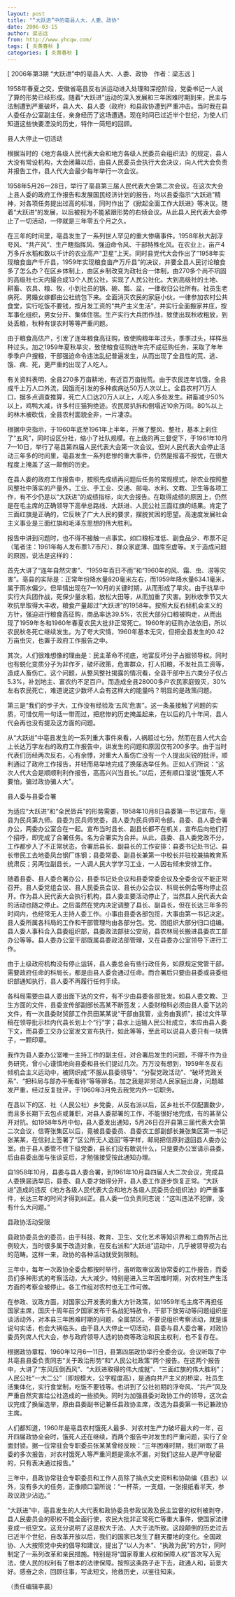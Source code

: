 ```yaml
---
layout: post
title: "“大跃进”中的亳县人大、人委、政协"
date: 2006-03-15
author: 梁志远
from: http://www.yhcqw.com/
tags: [ 炎黄春秋 ]
categories: [ 炎黄春秋 ]
---
```



[ 2006年第3期 “大跃进”中的亳县人大、人委、政协　作者：梁志远 ]


1958年春夏之交，安徽省亳县反右派运动进入处理和深挖阶段，党委书记一人说了算的形势已经形成。随着“大跃进”运动的深入发展和三年困难时期到来，民主与法制遭到严重破坏，县人大、县人委（政府）和县政协遭到严重冲击。当时我在县人委任办公室副主任，亲身经历了这场遭遇。现在时间已过近半个世纪，为使人们知道这些快要湮没的历史，特作一简短的回顾。

县人大停止一切活动


根据当时的《地方各级人民代表大会和地方各级人民委员会组织法》的规定，县人大没有常设机构，大会闭幕以后，由县人民委员会执行大会决议，向人代大会负责并报告工作，县人代大会最少每年举行一次会议。


1958年5月26—28日，举行了亳县第三届人民代表大会第二次会议。在这次大会上县人委的政府工作报告和发展国民经济计划的报告，均以县委指示“大跃进”精神，对各项任务提出过高的标准，同时作出了《掀起全面工作大跃进》等决议。随着“大跃进”的发展，以后被视为不能紧跟形势的右倾会议。从此县人民代表大会停止了一切活动，一停就是三年零五个月之久。


在三年的时间里，亳县发生了一系列世人罕见的重大惨痛事件。1958年秋大刮浮夸风、“共产风”、生产瞎指挥风、强迫命令风、干部特殊化风。在农业上，亩产4万多斤水稻和数以千计的农业高产“卫星”上天。同时县党代大会作出了“1958年实现粮食亩产千斤县，1959年实现粮食亩产万斤县”的决议，并要全县人民讨论粮食多了怎么办？在区乡体制上，由区乡制改变为政社合一体制，由270多个尚不巩固的高级社七天内撮合成13个人民公社，实现了人民公社化。大到高级社的土地、耕畜、农具、粮、牧，小到社员的锅、碗、瓢、盆，一律收归公社所有。社员生老病死、男婚女嫁都由公社统包下来。全面消灭农民的家庭小伙，一律参加农村公共食堂，实行吃饭不要钱，按月发工资的“共产主义生活”，并实行全面搬家并庄，按军事化组织，男女分开、集体住宿。生产实行大兵团作战，致使出现秋收粗放，到处丢粮，秋种有误农时等等严重问题。


由于粮食高估产，引发了连年粮食高征购，致使购粮年年过头，季季过头，样样品种过头。加之1959年夏秋旱灾，致使粮食征购连年完不成征购任务，采取了年年季季户户搜粮，干部强迫命令违法乱纪普遍发生，从而出现了全县性的荒、逃、饿、病、死，更严重的出现了人吃人。


有关资料表明，全县270多万亩耕地，有近百万亩抛荒。由于农民连年饥饿，全县成千上万人口外流，因饿而引发的多种疾病达50万人次以上。全县农村71万人口，据多点调查推算，死亡人口达20万人以上，人吃人多处发生。耕畜减少50%以上，鸡鸭大减，许多村庄猫狗绝迹。农民房扒拆和倒塌近10余万间。80%以上的林木被砍伐，全县农村面貌全非，一片凄凉。


根据中央指示，于1960年底至1961年上半年，开展了整风、整社，基本上刹住了“五风”，同时设区分社，缩小了社队规模。在上级的再三督促下，于1961年10月7—10日，举行了亳县第四届人民代表大会第一次会议。但对人民代表大会停止活动三年多的时间里，亳县发生一系列悲惨的重大事件，仍然是报喜不报忧，在很大程度上掩盖了这一颠倒的历史。


在县人委的政府工作报告中，按照先成绩再问题后任务的常规模式，除农业按照整风整社中落实的产量外，工业、手工业、交通、邮电、水利、文教、卫生等各项工作，有不少仍是以“大跃进”的成绩指标，向大会报告。在取得成绩的原因上，仍然是在毛主席的正确领导下高举总路线、大跃进、人民公社三面红旗的结果。肯定了三面红旗是正确的，它反映了广大人民的要求，摆脱贫困的愿望。高速度发展社会主义事业是三面红旗和毛泽东思想的伟大胜利。


报告中讲到问题时，也不得不接触一点事实。如口粮标准低、副食品少、布票不足（笔者注：1961年每人发布票1.7市尺）、群众家底薄、国库空虚等。关于造成问题的原因，说法是这样的：


首先大讲了“连年自然灾害”、“1959年百日不雨”和“1960年的风、霜、虫、涝等灾害”。亳县的实际是：正常年份降水量820毫米左右，而1959年降水量634.1毫米，属于雨水偏少。但旱情出现在7—10月的关键时期，从而形成了旱灾。由于抗旱中实行大兵团作战，死保少量水稻，放松大田等，从而加重了灾害。到秋收季节又大吹抗旱取得大丰收，粮食产量超过“大跃进”的1958年。按照大反右倾机会主义的方针，强迫进行粮食高征购，商品率达39.5%，农民大部分口粮被购走，从而出现了1959年冬和1960年春夏农民大批非正常死亡。1960年的征购办法依旧，所以农民秋冬死亡继续发生。为了夸大灾情，1960年基本无灾，但把全县发生的0.42万亩虫灾，也置于政府工作报告之中。


其次，人们很难想像的理由是：民主革命不彻底，地富反坏分子占据领导权。同时也有蜕化变质分子为非作歹，破坏政策，危害群众，打人扣粮，不发社员工资等，造成人畜伤亡。这个问题，从整风整社揭露的情况看，全县干部中五六类分子仅占5.3%，补划地主、富农约不足百户。而造成全县28000多户农民家庭毁灭，30%左右农民死亡，难道说这少数坏人会有这样大的能量吗？明显的是政策问题。


第三是“我们的步子大，工作没有经验及‘五风’危害”。这一条虽接触了问题的实质，可惜仅用一句话一带而过，把悲惨的历史掩盖起来，在以后的几十年间，县人代会再也没有提及这方面的问题。


从“大跃进”中亳县发生的一系列重大事件来看，人祸超过七分。然而在县人代大会上长达万字左右的政府工作报告中，讲发生的问题和原因仅有200多字。由于当时代表们历经两次反右，心有余悸，对重大人畜伤亡没有一个人提出尖锐的批评，顺利通过了政府工作报告，并轻而易举地完成了换届选举任务。正如人们所说：“这次人代大会是顺顺利利作报告，高高兴兴当县长。”以后，还有顺口溜说“饿死人不要怕，骗过政协骗人大”。

县人委与县委合署


为适应“大跃进”和“全民皆兵”的形势需要，1958年10月8日县委第一书记宣布，亳县为民兵第九师。县委为民兵师党委，县人委为民兵师司令部。县委、县人委合署办公，两委办公室合在一起。宣布当时县长、副县长都不在机关，宣布后向他们打个招呼，即完成了合署任务。名为合署实为合并。从此，县委、县人委党政不分，工作都步入了不正常状态。合署后县长、副县长的工作安排：县委书记处书记、县长带民工去地委凤台钢厂炼钢；县委常委、副县长兼第一中校长并驻校兼搞教育系统肃反；另两位副县长，一人调人民大学学习工业，一人因右倾未安排工作。


随着县委、县人委合署办公，县委书记处会议和县委常委会议及全委会议不能正常召开。县人委党组会议、县人民委员会议、县长办公会议、科局长例会等均停止召开。作为县人民代表大会执行机构，县人委主要活动停止了，当然县人民代表大会的活动也随之停止。之后虽然在党内决定调整了县长、副县长，但在长达三年多的时间内，也经常无人主持人委工作。小事由县委各部包揽，大事由第一书记决定。县人委所属各科局的工作和干部管理均由各部分包。党、团组织大部分归口组编。县人委人事科合入县委组织部，县委政法部驻公安局，县农林局长搬进县委农工部办公等等。县人委办公室干部既属县委政法部管理，又在县委办公室领导下进行工作。


由于上级政府机构没有停止运转，县人委总会有些行政任务，如原规定党管干部，需要政府任命的科局长，都是由县人委会通过任命。而合署后只要由县委或县委组织部通知执行，县人委不再履行任何手续。


各科局需要由县人委出面下达的文件，有不少由县委各部批发。如县人委文教、卫生方面的文件，县委宣传部副部长高某不断签发；人委财粮科必须由县人委下达的文件，有一次县委财贸部工作员田某某说“干部由我管，业务由我抓”，接过文件草稿在领导批示栏内代县长划上个“行”字；县水上运输人民公社成立，本应由县人委下文，而县委工交办公室发文宣布执行，如此等等，至此可以说县人委只有一块牌子，一颗印章。


我作为县人委办公室唯一主持工作的副主任，对合署后发生的问题，不得不作为业务研究，曾小心谨慎地向县委和县长们提过几次。万万没有想到，1959年冬反右倾机会主义运动中，被网织成“不服从县委领导”、“分裂党政活动”、“破坏党政关系”、“把科局与部办平衡看待”等等罪名，加之我是非劳动人民家庭出身，问题越发严重，经过反复批评，于1960年3月免去我党内外一切职务。


在县以下的区、社（人民公社）乡党委，从反右派以后，区乡社长不仅配置数少，而且多长期下去包点或兼职，对县人委部署的工作，不能很好地完成，有的甚至公开对抗。如1958年5月中旬，县人委发出通知，5月26日召开县第三届代表大会第二次会议，信寄张集区以后，竟被县委委员、县委农工部副部长兼张集区第一书记张某某，在信封上签署了“区公所无人退回”等字样，邮局把信原封退回县人委办公室。由于县人委管不住下级党委，县长们没有敢说什么，只是要办公室请示县委，后由县委出面与张谈妥后，才勉强接受按此通知办理。


自1958年10月，县委与县人委合署，到1961年10月县四届人大二次会议，完成县人委换届选举后，县委、县人委才始得分开，县人委工作逐步恢复正常。“大跃进”造成的违反《地方各级人民代表大会和地方各级人民委员会组织法》的严重事件，长达三年的时间才得到纠正。县人委一位负责同志说：“这叫违法不犯罪，没有什么大问题。”

县政协活动受限


县政协委员会的委员，由于科技、教育、卫生、文化艺术等知识界和工商界所占比例较大，当时很多属于改造对象，在反右派和“大跃进”运动中，几乎被领导视为右的范畴。这样一来，政协的各种活动就受到限制。


三年中，每年一次政协全委会都按时举行，虽听取审议政协常委的工作报告，而委员们多种形式的考察活动，大大减少。特别是进入三年困难时期，对农村生产生活方面的考察全被停止。各工作组对农村也无工作可做。


在参政、议政方面，对国家公开发表的重大方针政策，如1959年毛主席不再担任国家主席，国庆十周年前夕国家发布千名战犯特赦令，干部下放劳动等问题组织座谈活动外，对本县三年困难时期的问题，全属禁区。不要说组织考察活动，就是谁说句实话，也会大祸临头。由于县人大停止一切活动，县委与县人委合署，对政协委员列席人代大会，参与政府领导人选的协商等政治和民主权利，也不复存在。


根据政协章程，1960年12月6—11日，县第四届政协举行全委会议。会议听取了中共亳县县委负责同志“关于政治形势”和“人民公社政策”两个报告。在这两个报告中，大讲了“东风压倒西风”、“大跃进取得的伟大成就”、“三面红旗的伟大胜利”；人民公社“一大二公”（即规模大，公字程度高），是通向共产主义的桥梁，社员生活集体化，实行食堂制，吃饭不要钱等。也讲到了公社初期的浮夸风、“共产”风及严重自然灾害给公社造成的一些损失。同时为加强县委对政协工作的领导，这次会议完成了换届选举，原由县委副书记兼任县政协主席，改选为县委第一书记兼政协主席。


人们都知道，1960年是亳县农村饿死人最多、对农村生产力破坏最大的一年，召开四届政协全会时，饿死人还在继续，而两个报告中对发生的严重问题，实行了全面封锁。据一位常驻会专职委员张某某曾经反映：“三年困难时期，我们听取了县委的多次报告，对农村饿死人等严重问题是滴水不漏，对我们这些人是严守秘密的，只有表决通过报告。”


三年中，县政协常驻会专职委员和工作人员除了搞点文史资料和协助编《县志》以外，没有多大的任务，正像顺口溜所说：“一杯茶，一支烟，一张报纸看半天，参政议政少沾边。”


“大跃进”中，亳县发生的人大代表和政协委员参政议政及民主监督的权利被剥夺，县人民委员会的职权不能全面行使，农民大批非正常死亡等重大事件，使国家法律变成一纸空文。这充分说明了这是权大于法、人大于法所致。这段颠倒的历史过去已近半个世纪，自改革开放以后，我们的国家已发生了翻天覆地的变化。全国政协、人大按照党中央的倡导和建议，提出了“以人为本”、“执政为民”的方针，同时制定了一系列改革和亲民措施。特别是将“国家尊重人权和保障人权”首次写入宪法，使人民的权利有了根本的法律保障。按照这条路子走下去，政通人和，前景大好。感奋之余，回顾往事，写此短文，抢救历史，以鉴往知来。

（责任编辑李晨）


